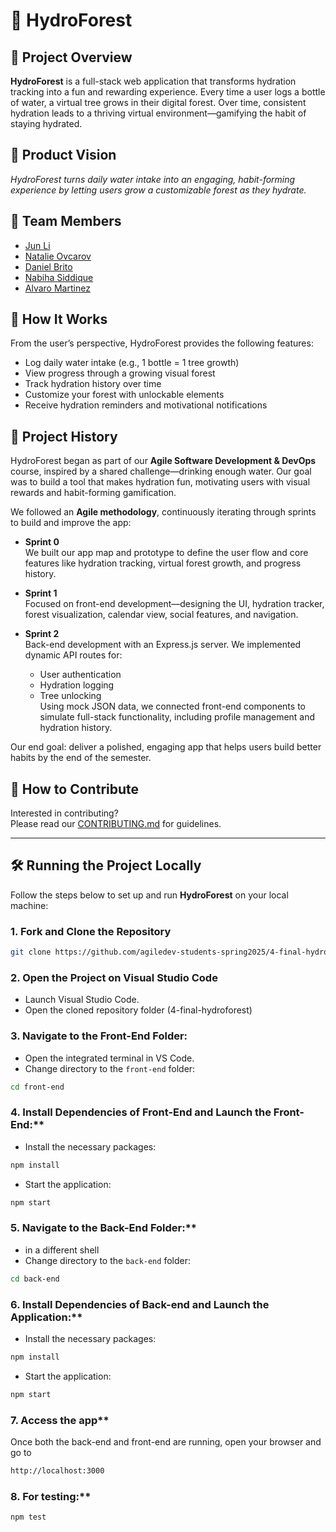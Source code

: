 # 🌲 HydroForest

## 🚀 Project Overview

**HydroForest** is a full-stack web application that transforms hydration tracking into a fun and rewarding experience. Every time a user logs a bottle of water, a virtual tree grows in their digital forest. Over time, consistent hydration leads to a thriving virtual environment—gamifying the habit of staying hydrated.

## 🌟 Product Vision

*HydroForest turns daily water intake into an engaging, habit-forming experience by letting users grow a customizable forest as they hydrate.*

## 👥 Team Members

- [Jun Li](https://github.com/jljune9li)  
- [Natalie Ovcarov](https://github.com/nataliovcharov)  
- [Daniel Brito](https://github.com/danny031103)  
- [Nabiha Siddique](https://github.com/ns5190)  
- [Alvaro Martinez](https://github.com/AlvaroMartinezM)  

## 🧠 How It Works

From the user’s perspective, HydroForest provides the following features:

- Log daily water intake (e.g., 1 bottle = 1 tree growth)
- View progress through a growing visual forest
- Track hydration history over time
- Customize your forest with unlockable elements
- Receive hydration reminders and motivational notifications

## 📜 Project History

HydroForest began as part of our **Agile Software Development & DevOps** course, inspired by a shared challenge—drinking enough water. Our goal was to build a tool that makes hydration fun, motivating users with visual rewards and habit-forming gamification.

We followed an **Agile methodology**, continuously iterating through sprints to build and improve the app:

- **Sprint 0**  
  We built our app map and prototype to define the user flow and core features like hydration tracking, virtual forest growth, and progress history.

- **Sprint 1**  
  Focused on front-end development—designing the UI, hydration tracker, forest visualization, calendar view, social features, and navigation.

- **Sprint 2**  
  Back-end development with an Express.js server. We implemented dynamic API routes for:
  - User authentication
  - Hydration logging
  - Tree unlocking  
  Using mock JSON data, we connected front-end components to simulate full-stack functionality, including profile management and hydration history.

Our end goal: deliver a polished, engaging app that helps users build better habits by the end of the semester.

## 🤝 How to Contribute

Interested in contributing?  
Please read our [CONTRIBUTING.md](https://github.com/agiledev-students-spring2025/4-final-hydroforest/blob/master/CONTRIBUTING.md) for guidelines.

---

## 🛠️ Running the Project Locally

Follow the steps below to set up and run **HydroForest** on your local machine:

### 1. Fork and Clone the Repository

```bash
git clone https://github.com/agiledev-students-spring2025/4-final-hydroforest
```

### 2. Open the Project on Visual Studio Code

   - Launch Visual Studio Code.
   - Open the cloned repository folder (4-final-hydroforest)

### 3. Navigate to the Front-End Folder:

   - Open the integrated terminal in VS Code.
   - Change directory to the `front-end` folder:
   
   ```bash
   cd front-end
   ```

### 4. Install Dependencies of Front-End and Launch the Front-End:**

   - Install the necessary packages:

   ```bash
   npm install
   ```

   - Start the application:

   ```bash
   npm start
   ```

### 5. Navigate to the Back-End Folder:**

   - in a different shell
   - Change directory to the `back-end` folder:

   ```bash
   cd back-end
   ```

### 6. Install Dependencies of Back-end and Launch the Application:**

   - Install the necessary packages:

   ```bash
   npm install
   ```

   - Start the application:

   ```bash
   npm start
   ```
### 7. Access the app**
   Once both the back-end and front-end are running, open your browser and go to
   ```bash
   http://localhost:3000
   ```

### 8. For testing:**

   ```bash
   npm test
   ```